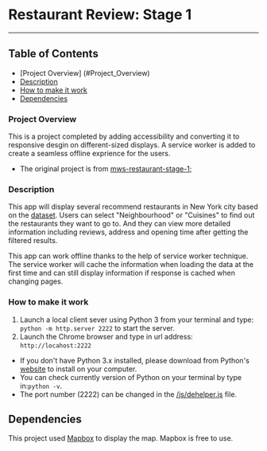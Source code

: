 # Restaurant Review: Stage 1
-------------------
#### 

## Table of Contents
- [Project Overview] (#Project_Overview)
- [Description](#Description)
- [How to make it work](#How_to_make_it_work)
- [Dependencies](#Dependencies)

### Project Overview

This is a project completed by adding accessibility and converting it to responsive desgin on different-sized displays. A service worker is added to create a seamless offline exprience for the users.
*  The original project is from [mws-restaurant-stage-1](https://github.com/udacity/mws-restaurant-stage-1);

### Description
This app will display several recommend restaurants in New York city based on the [dataset](https://github.com/S1014711679/Front-End/blob/master/Udacity%20Project%205%20-%20Restaurant%20Reviews%20Stage%201/data/restaurants.json). Users can select "Neighbourhood" or "Cuisines" to find out the restaurants they want to go to. And they can view more detailed information including reviews, address and opening time after getting the filtered results. 

This app can work offline thanks to the help of service worker technique. The service worker will cache the information when loading the data at the first time and can still display information if response is cached when changing pages.

### How to make it work
1) Launch a local client sever using Python 3 from your terminal and type:
   `python -m http.server 2222`  to start the server.
2) Launch the Chrome browser and type in url address: `http://locahost:2222`

* If you don't have Python 3.x installed, please download from Python's [website](https://www.python.org/) to install on your computer.
* You can check currently version of Python on your terminal by type in:`python -v`. 
* The port number (2222) can be changed in the [/js/dehelper.js](https://github.com/S1014711679/Front-End/blob/master/Udacity%20Project%205%20-%20Restaurant%20Reviews%20Stage%201/js/dbhelper.js) file.

## Dependencies
This project used [Mapbox](https://www.mapbox.com/) to display the map. Mapbox is free to use.
